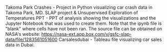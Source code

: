Takoma Park Crashes - Project in Python visualizing car crash data in Takoma Park, MD.
SLAP project & Unsupervised Exploration of Temperatures PPT - PPT of analysis showing the visualizations and the Jupyter Notebook that was used to create them. Note that the ipynb file is "blank" where cells have not been ran. 
              The source file can be obtained on NASA's website: https://nasa-ext.app.box.com/v/gsfc-slap-data/file/1283561051600
Carsalesdubai - Tableau file visualizing car sales data in Dubai.

